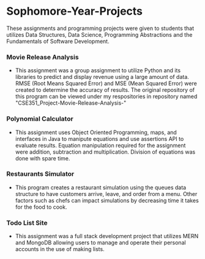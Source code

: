 # Sophomore-Year-Projects
These assignments and programming projects were given to students that utilizes Data Structures, Data Science, Programming Abstractions and the Fundamentals of Software Development.

### Movie Release Analysis 
 - This assignment was a group assignment to utilize Python and its libraries to predict and display revenue using a large amount of data. RMSE (Root Means Squared Error) and MSE (Mean Squared Error) were created to determine the accuracy of results. The original repository of this program can be viewed under my respositories in repository named "CSE351_Project-Movie-Release-Analysis-"

### Polynomial Calculator
 - This assignment uses Object Oriented Programming, maps, and interfaces in Java to manipute equations and use assertions API to evaluate results. Equation manipulation required for the assignment were addition, subtraction and multiplication. Division of equations was done with spare time.

### Restaurants Simulator
 - This program creates a restaurant simulation using the queues data structure to have customers arrive, leave, and order from a menu. Other factors such as chefs can impact simulations by decreasing time it takes for the food to cook. 

### Todo List Site
 - This assignment was a full stack development project that utilizes MERN and MongoDB allowing users to manage and operate their personal accounts in the use of making lists.
